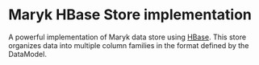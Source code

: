 # Maryk HBase Store implementation

A powerful implementation of Maryk data store using [HBase](https://hbase.apache.org). 
This store organizes data into multiple column families in the format defined by the DataModel.

